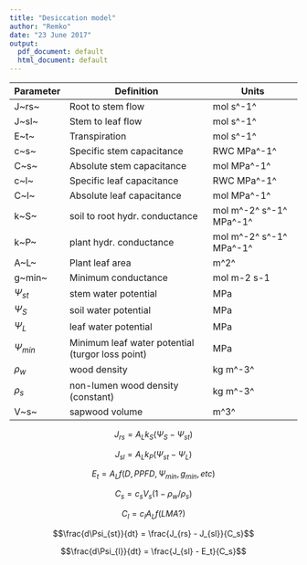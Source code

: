```yaml
---
title: "Desiccation model"
author: "Remko"
date: "23 June 2017"
output:
  pdf_document: default
  html_document: default
---
```




| Parameter |  Definition         | Units     |
|-----------|-------------------- | --------- |
| J~rs~     | Root to stem flow   | mol s^-1^   |
| J~sl~     | Stem to leaf flow   | mol s^-1^   |
| E~t~      | Transpiration       | mol s^-1^   |
| c~s~      | Specific stem capacitance | RWC MPa^-1^ |
| C~s~      | Absolute stem capacitance | mol MPa^-1^ |
| c~l~      | Specific leaf capacitance | RWC MPa^-1^ |
| C~l~      | Absolute leaf capacitance | mol MPa^-1^ |
| k~S~      | soil to root hydr. conductance  | mol m^-2^ s^-1^ MPa^-1^ |
| k~P~      | plant hydr. conductance | mol m^-2^ s^-1^ MPa^-1^ |
| A~L~      | Plant leaf area | m^2^ |
| g~min~    | Minimum conductance | mol m-2 s-1
|  $\Psi_{st}$ | stem water potential | MPa |
|  $\Psi_{S}$ | soil water potential | MPa |
|  $\Psi_{L}$ | leaf water potential | MPa |
| $\Psi_{min}$ | Minimum leaf water potential (turgor loss point) | MPa |
| $\rho_w$   | wood density | kg m^-3^ |
| $\rho_s$   | non-lumen wood density (constant) | kg m^-3^ |
| V~s~       | sapwood volume | m^3^ |


$$J_{rs} = A_L k_S (\Psi_S - \Psi_{st})$$

$$J_{sl} = A_L k_P (\Psi_{st} - \Psi_L)$$

$$E_t = A_L f(D,PPFD, \Psi_{min}, g_{min}, etc)$$

$$C_s = c_s V_s (1 - \rho_w/\rho_s)$$ 

$$C_l = c_l A_L f(LMA?)$$ 

$$\frac{d\Psi_{st}}{dt} = \frac{J_{rs} - J_{sl}}{C_s}$$

$$\frac{d\Psi_{l}}{dt} = \frac{J_{sl} - E_t}{C_s}$$




